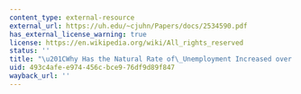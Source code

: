 ```yaml
---
content_type: external-resource
external_url: https://uh.edu/~cjuhn/Papers/docs/2534590.pdf
has_external_license_warning: true
license: https://en.wikipedia.org/wiki/All_rights_reserved
status: ''
title: "\u201CWhy Has the Natural Rate of\_Unemployment Increased over Time?\" (PDF)"
uid: 493c4afe-e974-456c-bce9-76df9d89f847
wayback_url: ''
---
```

